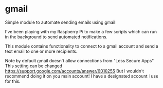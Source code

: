 # gmail
Simple module to automate sending emails using gmail

I've been playing with my Raspberry Pi to make a few scripts which can run in the background to send automated notifications.

This module contains functionality to connect to a gmail account and send a text email to one or more recipients.

Note by default gmail doesn't allow connections from "Less Secure Apps"
This setting can be changed https://support.google.com/accounts/answer/6010255
But I wouldn't recommend doing it on you main account! I have a designated account I use for this.
